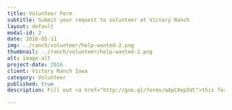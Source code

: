 ```yaml
---
title: Volunteer Form
subtitle: Submit your request to volunteer at Victory Ranch
layout: default
modal-id: 2
date: 2016-05-11
img: ../ranch/volunteer/help-wanted-2.png
thumbnail: ../ranch/volunteer/help-wanted-2.png
alt: image-alt
project-date: 2016
client: Victory Ranch Iowa
category: Volunteer
published: true
description: Fill out <a href="http://goo.gl/forms/aApCXep5VC">this form</a> to submit your interest in volunteering with Victory Ranch Iowa. Thanks!

---
```

